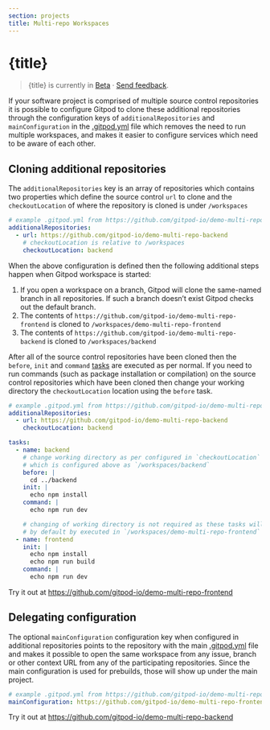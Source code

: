 ```yaml
---
section: projects
title: Multi-repo Workspaces
---
```


<script context="module">
  export const prerender = true;
</script>

# {title}

> {title} is currently in [Beta](/docs/references/gitpod-releases) · [Send feedback](https://github.com/gitpod-io/gitpod/issues/8623).

If your software project is comprised of multiple source control repositories it is possible to configure Gitpod to clone these additional repositories through the configuration keys of `additionalRepositories` and `mainConfiguration` in the [.gitpod.yml](/docs/references/gitpod-yml) file which removes the need to run multiple workspaces, and makes it easier to configure services which need to be aware of each other.

## Cloning additional repositories

The `additionalRepositories` key is an array of repositories which contains two properties which define the source control `url` to clone and the `checkoutLocation` of where the repository is cloned is under `/workspaces`

```yaml
# example .gitpod.yml from https://github.com/gitpod-io/demo-multi-repo-frontend
additionalRepositories:
  - url: https://github.com/gitpod-io/demo-multi-repo-backend
    # checkoutLocation is relative to /workspaces
    checkoutLocation: backend
```

When the above configuration is defined then the following additional steps happen when Gitpod workspace is started:

1. If you open a workspace on a branch, Gitpod will clone the same-named branch in all repositories. If such a branch doesn’t exist Gitpod checks out the default branch.
1. The contents of `https://github.com/gitpod-io/demo-multi-repo-frontend` is cloned to `/workspaces/demo-multi-repo-frontend`
1. The contents of `https://github.com/gitpod-io/demo-multi-repo-backend` is cloned to `/workspaces/backend`

After all of the source control repositories have been cloned then the `before`, `init` and `command` [tasks](https://www.gitpod.io/docs/config-start-tasks) are executed as per normal. If you need to run commands (such as package installation or compilation) on the source control repositories which have been cloned then change your working directory the `checkoutLocation` location using the `before` task.

```yaml
# example .gitpod.yml from https://github.com/gitpod-io/demo-multi-repo-frontend
additionalRepositories:
  - url: https://github.com/gitpod-io/demo-multi-repo-backend
    checkoutLocation: backend

tasks:
  - name: backend
    # change working directory as per configured in `checkoutLocation`
    # which is configured above as `/workspaces/backend`
    before: |
      cd ../backend
    init: |
      echo npm install
    command: |
      echo npm run dev

    # changing of working directory is not required as these tasks will
    # by default by executed in `/workspaces/demo-multi-repo-frontend`
  - name: frontend
    init: |
      echo npm install
      echo npm run build
    command: |
      echo npm run dev
```

Try it out at https://github.com/gitpod-io/demo-multi-repo-frontend

## Delegating configuration

The optional `mainConfiguration` configuration key when configured in additional repositories points to the repository with the main [.gitpod.yml](/docs/references/gitpod-yml) file and makes it possible to open the same workspace from any issue, branch or other context URL from any of the participating repositories. Since the main configuration is used for prebuilds, those will show up under the main project.

```yaml
# example .gitpod.yml from https://github.com/gitpod-io/demo-multi-repo-backend
mainConfiguration: https://github.com/gitpod-io/demo-multi-repo-frontend
```

Try it out at https://github.com/gitpod-io/demo-multi-repo-backend
